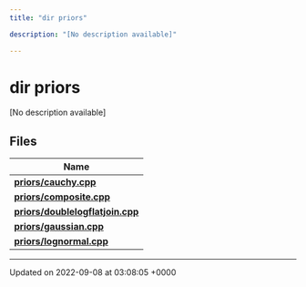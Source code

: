 ```yaml
---
title: "dir priors"

description: "[No description available]"

---
```


# dir priors

[No description available]

## Files

| Name           |
| -------------- |
| **[priors/cauchy.cpp](/documentation/code/files/cauchy_8cpp/#file-priors-cauchy-cpp)**  |
| **[priors/composite.cpp](/documentation/code/files/composite_8cpp/#file-priors-composite-cpp)**  |
| **[priors/doublelogflatjoin.cpp](/documentation/code/files/doublelogflatjoin_8cpp/#file-priors-doublelogflatjoin-cpp)**  |
| **[priors/gaussian.cpp](/documentation/code/files/gaussian_8cpp/#file-priors-gaussian-cpp)**  |
| **[priors/lognormal.cpp](/documentation/code/files/lognormal_8cpp/#file-priors-lognormal-cpp)**  |






-------------------------------

Updated on 2022-09-08 at 03:08:05 +0000
